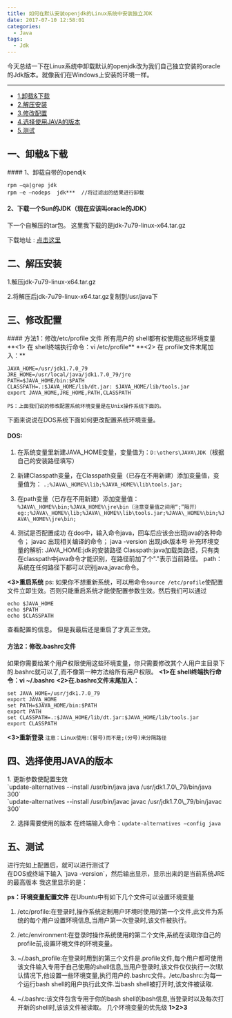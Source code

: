 ```yaml
---
title: 如何在默认安装openjdk的Linux系统中安装独立JDK
date: 2017-07-10 12:58:01
categories:
  - Java
tags:
  - Jdk
---
```



今天总结一下在Linux系统中卸载默认的openjdk改为我们自己独立安装的oracle的Jdk版本。就像我们在Windows上安装的环境一样。

----------
* [1.卸载&下载](#1)
* [2.解压安装](#2)
* [3.修改配置](#3)
* [4.选择使用JAVA的版本](#4)
* [5.测试](#5)


<h2 id="1"> 一、卸载&下载   </h2>
#### 1、卸载自带的opendjk

    rpm –qa|grep jdk
    rpm –e –nodeps  jdk***	//将过滤出的结果进行卸载
#### 2、下载一个Sun的JDK（现在应该叫oracle的JDK）
下一个自解压的tar包。
这里我下载的是jdk-7u79-linux-x64.tar.gz

下载地址 : [点击这里](http://www.oracle.com/technetwork/java/javase/downloads/jdk7-downloads-1880260.html)

<h2 id="2"> 二、解压安装 </h2>
1.解压jdk-7u79-linux-x64.tar.gz<br>

2.将解压后jdk-7u79-linux-x64.tar.gz复制到/usr/java下

<h2 id="3"> 三、修改配置 </h2>
#### 方法1：修改/etc/profile 文件
所有用户的 shell都有权使用这些环境变量
**<1> 在 shell终端执行命令：vi /etc/profile**
**<2> 在 profile文件末尾加入：**

    JAVA_HOME=/usr/jdk1.7.0_79
  	JRE_HOME=/usr/local/java/jdk1.7.0_79/jre
  	PATH=$JAVA_HOME/bin:$PATH
  	CLASSPATH=.:$JAVA_HOME/lib/dt.jar: $JAVA_HOME/lib/tools.jar
  	export JAVA_HOME,JRE_HOME,PATH,CLASSPATH

`PS：上面我们说的修改配置系统环境变量是在Unix操作系统下面的。`<p>
下面来说说在DOS系统下面如何更改配置系统环境变量。
#### DOS:

1. 在系统变量里新建JAVA_HOME变量，变量值为：`D:\others\JAVA\JDK`（根据自己的安装路径填写）

2. 新建Classpath变量，在Classpath变量（已存在不用新建）添加变量值，变量值为：
`.;%JAVA\_HOME%\lib;%JAVA_HOME%\lib\tools.jar;`

3. 在path变量（已存在不用新建）添加变量值：
`%JAVA\_HOME%\bin;%JAVA_HOME%\jre\bin（注意变量值之间用“;”隔开）`<br>
`eg:;%JAVA\_HOME%\lib;%JAVA\_HOME%\lib\tools.jar;%JAVA\_HOME%\bin;%JAVA\_HOME%\jre\bin;`

4. 测试是否配置成功
在dos中，输入命令java，回车后应该会出现java的各种命令；
javac  出现相关编译的命令；
java -version 出现jdk版本号
补充环境变量的解析:
JAVA_HOME:jdk的安装路径
Classpath:java加载类路径，只有类在classpath中java命令才能识别，在路径前加了个"."表示当前路径。
path：系统在任何路径下都可以识别java,javac命令。

**<3>重启系统**
ps: 如果你不想重新系统，可以用命令`source /etc/profile`使配置文件立即生效。否则只能重启系统才能使配置参数生效。然后我们可以通过

    echo $JAVA_HOME
    echo $PATH
    echo $CLASSPATH
查看配置的信息。
但是我最后还是重启了才真正生效。
#### 方法2：修改.bashrc文件
如果你需要给某个用户权限使用这些环境变量，你只需要修改其个人用户主目录下的.bashrc就可以了,而不像第一种方法给所有用户权限。
**<1>在 shell终端执行命令：vi ~/.bashrc**
**<2>在.bashrc文件末尾加入：**

    set JAVA_HOME=/usr/jdk1.7.0_79
    export JAVA_HOME
    set PATH=$JAVA_HOME/bin:$PATH
    export PATH
    set CLASSPATH=.:$JAVA_HOME/lib/dt.jar:$JAVA_HOME/lib/tools.jar
    export CLASSPATH
**<3>重新登录**
`注意：Linux使用:(冒号)而不是;(分号)来分隔路径`

<h2 id="4"> 四、选择使用JAVA的版本 </h2>
1. 更新参数使配置生效<br>
	`update-alternatives --install /usr/bin/java java /usr/jdk1.7.0\_79/bin/java 300`<br>
	`update-alternatives --install /usr/bin/javac javac /usr/jdk1.7.0\_79/bin/javac 300`

2. 选择需要使用的版本
在终端输入命令：`update-alternatives –config java`

<h2 id="5"> 五、测试 </h2>
进行完如上配置后，就可以进行测试了<br>
在DOS或终端下输入 `java -version`，然后输出显示，显示出来的是当前系统JRE的最高版本
我这里显示的是：<p>

**ps：环境变量配置文件**
在Ubuntu中有如下几个文件可以设置环境变量<p>

1. /etc/profile:在登录时,操作系统定制用户环境时使用的第一个文件,此文件为系统的每个用户设置环境信息,当用户第一次登录时,该文件被执行。

2. /etc/environment:在登录时操作系统使用的第二个文件,系统在读取你自己的profile前,设置环境文件的环境变量。
3. ~/.bash_profile:在登录时用到的第三个文件是.profile文件,每个用户都可使用该文件输入专用于自己使用的shell信息,当用户登录时,该文件仅仅执行一次!默认情况下,他设置一些环境变量,执行用户的.bashrc文件。/etc/bashrc:为每一个运行bash shell的用户执行此文件.当bash shell被打开时,该文件被读取.

4. ~/.bashrc:该文件包含专用于你的bash shell的bash信息,当登录时以及每次打开新的shell时,该该文件被读取。
几个环境变量的优先级
**1>2>3**

